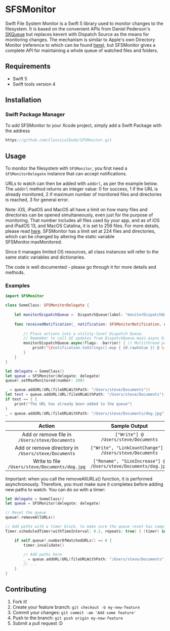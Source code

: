 # SFSMonitor
Swift File System Monitor is a Swift 5 library used to monitor changes to the filesystem.
It is based on the convenient APIs from Daniel Pederson's [SKQueue](https://github.com/daniel-pedersen/SKQueue) but replaces kevent with Dispatch Source as the means for monitoring changes. The mechanism is similar to Apple's own Directory Monitor (reference to which can be found [here](https://stackoverflow.com/a/61035069/10327858)), but SFSMonitor gives a complete API for maintaining a whole queue of watched files and folders.

## Requirements
* Swift 5
* Swift tools version 4

## Installation

### Swift Package Manager
To add SFSMonitor to your Xcode project, simply add a Swift Package with the address 
```swift
https://github.com/ClassicalDude/SFSMonitor.git
```

## Usage
To monitor the filesystem with `SFSMonitor`, you first need a `SFSMonitorDelegate` instance that can accept notifications.

URLs to watch can then be added with `addUrl`, as per the example below. The `addUrl` method returns an integer value: 0 for success, 1 if the URL is already monitored, 2 if maximum number of monitored files and directories is reached, 3 for general error.

Note: iOS, iPadOS and MacOS all have a limit on how many files and directories can be opened simultaneously, even just for the purpose of monitoring. That number includes all files used by your app, and as of iOS and iPadOS 13, and MacOS Catalina, it is set to 256 files. For more details, please read [here](https://wilsonmar.github.io/maximum-limits/).
SFSMonitor has a limit set at 224 files and directories, which can be changed by altering the static variable SFSMonitor.maxMonitored.

Since it manages limited OS resources, all class instances will refer to the same static variables and dictionaries.

The code is well documented - please go through it for more details and methods.

### Examples
```swift
import SFSMonitor

class SomeClass: SFSMonitorDelegate {
    
    let monitorDispatchQueue =  DispatchQueue(label: "monitorDispatchQueue", qos: .utility)
    
    func receivedNotification(_ notification: SFSMonitorNotification, url: URL, queue: SFSMonitor) {
    
        // Place actions into a utility-level Dispatch Queue.
        // Remember to call UI updates from DispatchQueue.main.async blocks.
        monitorDispatchQueue.async(flags: .barrier) { // Multithread protection
            print("\(notification.toStrings().map { $0.rawValue }) @ \(url.path)")
        }
    }
}

let delegate = SomeClass()
let queue = SFSMonitor(delegate: delegate)
queue?.setMaxMonitored(number: 200)

_ = queue.addURL(URL(fileURLWithPath: "/Users/steve/Documents"))
let test = queue.addURL(URL(fileURLWithPath: "/Users/steve/Documents"))
if test == 1 {
    print("The URL has already been added to the queue")
}
_ = queue.addURL(URL(fileURLWithPath: "/Users/steve/Documents/dog.jpg"))
```
|                       Action                        |                         Sample Output                         |
|:---------------------------------------------------:|:-------------------------------------------------------------:|
|   Add or remove file in `/Users/steve/Documents`    |             `["Write"] @ /Users/steve/Documents`              |
| Add or remove directory in `/Users/steve/Documents` |     `["Write", "LinkCountChange"] @ /Users/steve/Documents`      |
|   Write to file `/Users/steve/Documents/dog.jpg`    | `["Rename", "SizeIncrease"] @ /Users/steve/Documents/dog.jpg` |


Important: when you call the removeAllURLs() function, it is performed asynchronously. Therefore, you must make sure it completes before adding new paths to watch. You can do so with a timer:
```swift
let delegate = SomeClass()
let queue = SFSMonitor(delegate: delegate)

// Reset the queue
queue?.removeAllURLs()

// Add paths with a timer block, to make sure the queue reset has completed.
Timer.scheduledTimer(withTimeInterval: 0.2, repeats: true) { (timer) in

    if self.queue?.numberOfWatchedURLs() == 0 {
        timer.invalidate()
        
        // Add paths here
        _ = queue.addURL(URL(fileURLWithPath: "/Users/steve/Documents"))
        // ...
    }
}
```


## Contributing

1. Fork it!
2. Create your feature branch: `git checkout -b my-new-feature`
3. Commit your changes: `git commit -am 'Add some feature'`
4. Push to the branch: `git push origin my-new-feature`
5. Submit a pull request :D
